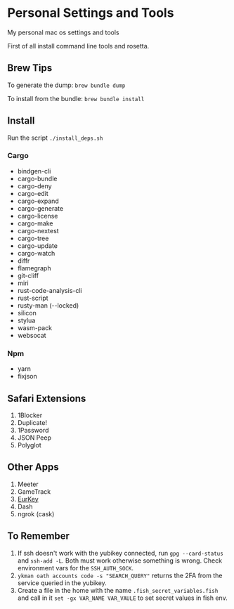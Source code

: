 # Personal Settings and Tools

My personal mac os settings and tools

First of all install command line tools and rosetta.

## Brew Tips

To generate the dump: `brew bundle dump`

To install from the bundle: `brew bundle install`

## Install

Run the script `./install_deps.sh`

### Cargo

- bindgen-cli
- cargo-bundle
- cargo-deny
- cargo-edit
- cargo-expand
- cargo-generate
- cargo-license
- cargo-make
- cargo-nextest
- cargo-tree
- cargo-update
- cargo-watch
- diffr
- flamegraph
- git-cliff
- miri
- rust-code-analysis-cli
- rust-script
- rusty-man (--locked)
- silicon
- stylua
- wasm-pack
- websocat

### Npm

- yarn
- fixjson

## Safari Extensions

1. 1Blocker
2. Duplicate!
3. 1Password
4. JSON Peep
5. Polyglot

## Other Apps

1. Meeter
2. GameTrack
3. [EurKey](https://eurkey.steffen.bruentjen.eu)
4. Dash
5. ngrok (cask)

## To Remember

1. If ssh doesn't work with the yubikey connected, run `gpg --card-status` and `ssh-add -L`. Both must work otherwise something is wrong. Check environment vars for the `SSH_AUTH_SOCK`.
2. `ykman oath accounts code -s "SEARCH_QUERY"` returns the 2FA from the service queried in the yubikey.
3. Create a file in the home with the name `.fish_secret_variables.fish` and call in it `set -gx VAR_NAME VAR_VAULE` to set secret values in fish env.
